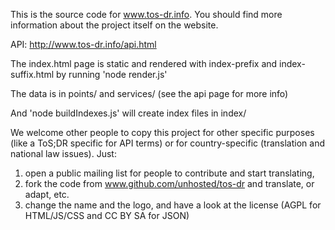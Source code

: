 This is the source code for www.tos-dr.info. You should
find more information about the project itself on the website.

API: http://www.tos-dr.info/api.html 

The index.html page is static and rendered with index-prefix and index-suffix.html by running 'node render.js'

The data is in points/ and services/ (see the api page for more info)

And 'node buildIndexes.js' will create index files in index/

We welcome other people to copy this project for other specific purposes (like a ToS;DR specific for API terms) or for country-specific (translation and national law issues). Just:
 1. open a public mailing list for people to contribute and start translating,
 2. fork the code from www.github.com/unhosted/tos-dr and translate, or adapt, etc.
 3. change the name and the logo, and have a look at the license (AGPL for HTML/JS/CSS and CC BY SA for JSON) 
